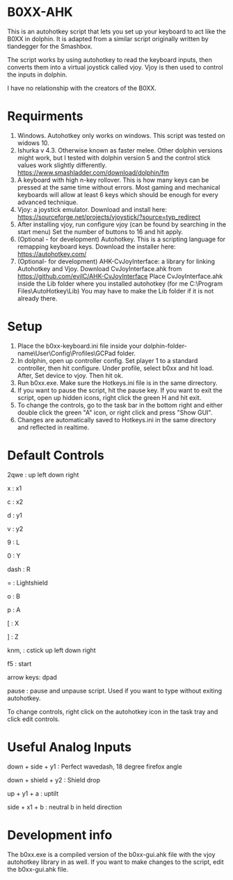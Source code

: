 # B0XX-AHK

This is an autohotkey script that lets you set up your keyboard to act like the B0XX in dolphin. It is adapted from a similar script originally written by tlandegger for the Smashbox.

The script works by using autohotkey to read the keyboard inputs, then converts them into a virtual joystick called vjoy. Vjoy is then used to control the inputs in dolphin.

I have no relationship with the creators of the B0XX. 

# Requirments
1. Windows. Autohotkey only works on windows. This script was tested on widows 10.
2. Ishurka v 4.3. Otherwise known as faster melee. Other dolphin versions might work, but I tested with dolphin version 5 and the control stick values work slightly differently. https://www.smashladder.com/download/dolphin/fm
3. A keyboard with high n-key rollover. This is how many keys can be pressed at the same time without errors. Most gaming and mechanical keyboards will allow at least 6 keys which should be enough for every advanced technique.
4. Vjoy: a joystick emulator. Download and install here: https://sourceforge.net/projects/vjoystick/?source=typ_redirect
5. After installing vjoy, run configure vjoy (can be found by searching in the start menu) Set the number of buttons to 16 and hit apply.
6. (Optional - for development) Autohotkey. This is a scripting language for remapping keyboard keys. Download the installer here: https://autohotkey.com/
7. (Optional- for development) AHK-CvJoyInterface: a library for linking Autohotkey and Vjoy. Download CvJoyInterface.ahk from https://github.com/evilC/AHK-CvJoyInterface Place CvJoyInterface.ahk inside the Lib folder where you installed autohotkey (for me C:\Program Files\AutoHotkey\Lib) You may have to make the Lib folder if it is not already there. 

# Setup
1. Place the b0xx-keyboard.ini file inside your dolphin-folder-name\User\Config\Profiles\GCPad folder. 
2. In dolphin, open up controller config. Set player 1 to a standard controller, then hit configure. Under profile, select b0xx and hit load. After, Set device to vjoy. Then hit ok.
3. Run b0xx.exe. Make sure the Hotkeys.ini file is in the same dirrectory.
4. If you want to pause the script, hit the pause key. If you want to exit the script, open up hidden icons, right click the green H and hit exit.
6. To change the controls, go to the task bar in the bottom right and either double click the green "A" icon, or right click and press "Show GUI".
7. Changes are automatically saved to Hotkeys.ini in the same directory and reflected in realtime.

# Default Controls
2qwe : up left down right

x : x1

c : x2

d : y1

v : y2

9 : L

0 : Y

dash : R

= : Lightshield

o : B

p : A

[ : X

] : Z

knm, : cstick up left down right

f5 : start

arrow keys: dpad

pause : pause and unpause script. Used if you want to type without exiting autohotkey.

To change controls, right click on the autohotkey icon in the task tray and click edit controls.

# Useful Analog Inputs

down + side + y1 : Perfect wavedash, 18 degree firefox angle

down + shield + y2 : Shield drop

up + y1 + a : uptilt

side + x1 + b : neutral b in held direction

# Development info

The b0xx.exe is a compiled version of the b0xx-gui.ahk file with the vjoy autohotkey library in as well. If you want to make changes to the script, edit the b0xx-gui.ahk file. 
